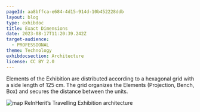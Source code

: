 ```yaml
---
pageId: aa8bffca-e684-4d15-914d-10b452228ddb
layout: blog
type: exhibdoc
title: Exact Dimensions
date: 2023-08-17T11:20:39.242Z
target-audience:
  - PROFESSIONAL
theme: Technology
exhibdocsection: Architecture
license: CC BY 2.0
---
```

Elements of the Exhibition are distributed according to a hexagonal grid with a side length of 125
cm. The grid organizes the Elements (Projection, Bench, Box) and secures the distance between the
units.

![map ReInHerit’s Travelling Exhibition architecture](https://ucarecdn.com/1668ef6c-09ad-4f50-9fec-281033d15c4e/)